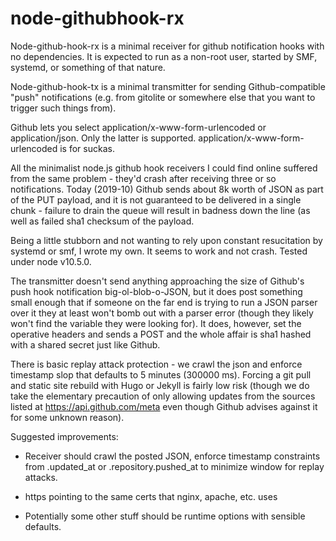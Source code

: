 # node-githubhook-rx

Node-github-hook-rx is a minimal receiver for github notification hooks with no dependencies.  It is expected to run as a non-root user, started by SMF, systemd, or something of that nature.

Node-github-hook-tx is a minimal transmitter for sending Github-compatible "push" notifications (e.g. from gitolite or somewhere else that you want to trigger such things from).

Github lets you select application/x-www-form-urlencoded or application/json.  Only the latter is supported.  application/x-www-form-urlencoded is for suckas.

All the minimalist node.js github hook receivers I could find online
suffered from the same problem - they'd crash after receiving three or
so notifications.  Today (2019-10) Github sends about 8k worth of JSON as
part of the PUT payload, and it is not guaranteed to be delivered in a single
chunk - failure to drain the queue will result in badness down the line (as
well as failed sha1 checksum of the payload.

Being a little stubborn and not wanting to rely upon constant resucitation by systemd
or smf, I wrote my own.  It seems to work and not crash.  Tested under node v10.5.0.

The transmitter doesn't send anything approaching the size of Github's push hook notification big-ol-blob-o-JSON, but it does post something small enough that if someone on the far end is trying to run a JSON parser over it they at least won't bomb out with a parser error (though they likely won't find the variable they were looking for).  It does, however, set the operative headers and sends a POST and the whole affair is sha1 hashed with a shared secret just like Github.

There is basic replay attack protection - we crawl the json and enforce timestamp slop that defaults to 5 minutes (300000 ms).  Forcing a git pull and static site rebuild with Hugo or Jekyll is fairly low risk (though we do take the elementary precaution of only allowing updates from the sources listed at https://api.github.com/meta even though Github advises against it for some unknown reason).

Suggested improvements:

- Receiver should crawl the posted JSON, enforce timestamp constraints from .updated_at or .repository.pushed_at to minimize window for replay attacks.

- https pointing to the same certs that nginx, apache, etc. uses

- Potentially some other stuff should be runtime options with sensible defaults.

